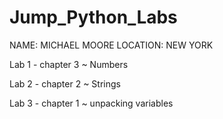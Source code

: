 # Jump_Python_Labs

NAME: MICHAEL MOORE
LOCATION: NEW YORK

Lab 1 - chapter 3 ~ Numbers

Lab 2 - chapter 2 ~ Strings

Lab 3 - chapter 1 ~ unpacking variables

